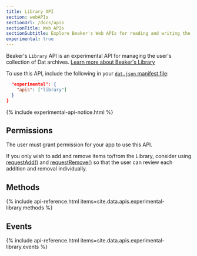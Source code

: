 ```yaml
---
title: Library API
section: webAPIs
sectionUrl: /docs/apis
sectionTitle: Web APIs
sectionSubtitle: Explore Beaker's Web APIs for reading and writing the peer-to-peer filesystem
experimental: true
---
```



Beaker's `Library` API is an experimental API for managing the user's collection of Dat archives. [Learn more about Beaker's Library](#TODO)

To use this API, include the following in your <a href="/docs/apis/manifest"><code>dat.json</code> manifest file</a>:

```json
  "experimental": {
    "apis": ["library"]
  }
}
```

{% include experimental-api-notice.html %}

## Permissions

The user must grant permission for your app to use this API.

If you only wish to add and remove items to/from the Library, consider using [requestAdd()](#requestadd) and [requestRemove()](#requestremove) so that the user can review each addition and removal individually.

## Methods

{% include api-reference.html items=site.data.apis.experimental-library.methods %}

## Events

{% include api-reference.html items=site.data.apis.experimental-library.events %}